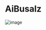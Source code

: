 # AiBusalz
![image](https://github.com/user-attachments/assets/04760696-6aea-4a65-9497-0f66f01c9efe)
